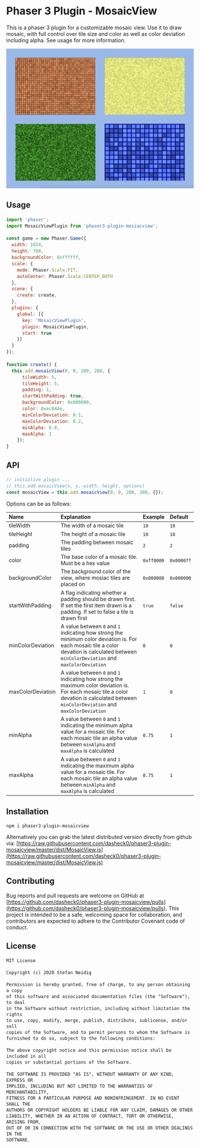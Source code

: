 # Phaser 3 Plugin - MosaicView
This is a phaser 3 plugin for a customizable mosaic view. Use it to draw mosaic, with full control over tile size and color as well as color deviation including alpha. See usage for more information.

![](./art/demo.png)

## Usage
```javascript
import 'phaser';
import MosaicViewPlugin from 'phaser3-plugin-mosiacview';

const game = new Phaser.Game({
  width: 1024,
  height: 768,
  backgroundColor: 0xffffff,
  scale: {
    mode: Phaser.Scale.FIT,
    autoCenter: Phaser.Scale.CENTER_BOTH
  },
  scene: {
    create: create,
  },
  plugins: {
    global: [{
      key: 'MosaicViewPlugin',
      plugin: MosaicViewPlugin,
      start: true
    }]
  }
});

function create() {
  this.add.mosaicView(0, 0, 200, 200, {
      tileWidth: 5,
      tileHeight: 5,
      padding: 1,
      startWithPadding: true,
      backgroundColor: 0x000000,
      color: 0xec844e,
      minColorDeviation: 0.1,
      maxColorDeviation: 0.2,
      minAlpha: 0.8,
      maxAlpha: 1
    });
}
```

## API
```javascript
// initialize plugin ...
// this.add.mosaicView(x, y, width, height, options)
const mosaicView = this.add.mosaicView(0, 0, 200, 200, {});
```

Options can be as follows: 

| Name              | Explanation                                                                                                                                                                               | Example    | Default    |
| :---------------- | :---------------------------------------------------------------------------------------------------------------------------------------------------------------------------------------- | :--------- | :--------- |
| tileWidth         | The width of a mosaic tile                                                                                                                                                                | `10`       | `10`       |
| tileHeight        | The height of a mosaic tile                                                                                                                                                               | `10`       | `10`       |
| padding           | The padding between mosaic tiles                                                                                                                                                          | `2`        | `2`        |
| color             | The base color of a mosaic tile. Must be a hex value                                                                                                                                      | `0xff0000` | `0x0000ff` |
| backgroundColor   | The background color of the view, where mosiac tiles are placed on                                                                                                                        | `0x000000` | `0x000000` |
| startWithPadding  | A flag indicating whether a padding should be drawn first. If set the first item drawn is a padding. If set to false a tile is drawn first                                                | `true`     | `false`    |
| minColorDeviation | A value between `0` and `1` indicating how strong the minimum color deviation is. For each mosaic tile a color devation is calculated between `minColorDeviation` and `maxColorDeviation` | `0`        | `0`        |
| maxColorDeviation | A value between `0` and `1` indicating how strong the maximum color deviation is. For each mosaic tile a color devation is calculated between `minColorDeviation` and `maxColorDeviation` | `1`        | `0`        |
| minAlpha          | A value between `0` and `1` indicating the minimum alpha value for a mosaic tile. For each mosaic tile an alpha value between `minAlpha` and `maxAlpha` is calculated                     | `0.75`     | `1`        |
| maxAlpha          | A value between `0` and `1` indicating the maximum alpha value for a mosaic tile. For each mosaic tile an alpha value between `minAlpha` and `maxAlpha` is calculated                     | `0.75`     | `1`        |

## Installation
```
npm i phaser3-plugin-mosaicview
```

Alternatively you can grab the latest distributed version directly from github via: [https://raw.githubusercontent.com/dasheck0/phaser3-plugin-mosaicview/master/dist/MosaicView.js](https://raw.githubusercontent.com/dasheck0/phaser3-plugin-mosaicview/master/dist/MosaicView.js)

## Contributing
Bug reports and pull requests are welcome on GitHub at [https://github.com/dasheck0/phaser3-plugin-mosaicview/pulls](https://github.com/dasheck0/phaser3-plugin-mosaicview/pulls). This project is intended to be a safe, welcoming space for collaboration, and contributors are expected to adhere to the Contributor Covenant code of conduct.

## License
``` 
MIT License

Copyright (c) 2020 Stefan Neidig

Permission is hereby granted, free of charge, to any person obtaining a copy
of this software and associated documentation files (the "Software"), to deal
in the Software without restriction, including without limitation the rights
to use, copy, modify, merge, publish, distribute, sublicense, and/or sell
copies of the Software, and to permit persons to whom the Software is
furnished to do so, subject to the following conditions:

The above copyright notice and this permission notice shall be included in all
copies or substantial portions of the Software.

THE SOFTWARE IS PROVIDED "AS IS", WITHOUT WARRANTY OF ANY KIND, EXPRESS OR
IMPLIED, INCLUDING BUT NOT LIMITED TO THE WARRANTIES OF MERCHANTABILITY,
FITNESS FOR A PARTICULAR PURPOSE AND NONINFRINGEMENT. IN NO EVENT SHALL THE
AUTHORS OR COPYRIGHT HOLDERS BE LIABLE FOR ANY CLAIM, DAMAGES OR OTHER
LIABILITY, WHETHER IN AN ACTION OF CONTRACT, TORT OR OTHERWISE, ARISING FROM,
OUT OF OR IN CONNECTION WITH THE SOFTWARE OR THE USE OR OTHER DEALINGS IN THE
SOFTWARE.

```
